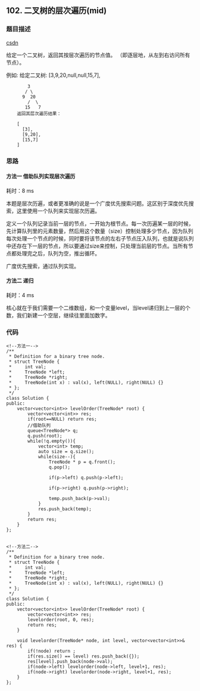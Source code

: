 ## 102. 二叉树的层次遍历(mid)
### 题目描述
[csdn](https://blog.csdn.net/yuanliang861/article/details/83216783)

给定一个二叉树，返回其按层次遍历的节点值。 （即逐层地，从左到右访问所有节点）。

例如:
给定二叉树: [3,9,20,null,null,15,7],

            3
           / \
          9  20
            /  \
           15   7
        返回其层次遍历结果：

        [
          [3],
          [9,20],
          [15,7]
        ]

### 思路


#### 方法一  借助队列实现层次遍历

耗时：8 ms

本题是层次历遍，或者更准确的说是一个广度优先搜索问题。这区别于深度优先搜索，这里使用一个队列来实现层次历遍。

定义一个队列记录当前一层的节点，一开始为根节点。每一次历遍某一层的时候，先计算队列里的元素数量，然后用这个数量（size）控制处理多少节点，因为队列每次处理一个节点的时候，同时要将该节点的左右子节点压入队列，也就是说队列中还存在下一层的节点，所以要通过size来控制，只处理当前层的节点。当所有节点都处理完之后，队列为空，推出循环。

广度优先搜索，通过队列实现。


#### 方法二 递归

耗时：4 ms

核心就在于我们需要一个二维数组，和一个变量level，当level递归到上一层的个数，我们新建一个空层，继续往里面加数字。

### 代码
```
<!--方法一-->
/**
 * Definition for a binary tree node.
 * struct TreeNode {
 *     int val;
 *     TreeNode *left;
 *     TreeNode *right;
 *     TreeNode(int x) : val(x), left(NULL), right(NULL) {}
 * };
 */
class Solution {
public:
    vector<vector<int>> levelOrder(TreeNode* root) {
        vector<vector<int>> res;
        if(root==NULL) return res;
        //借助队列
        queue<TreeNode*> q;
        q.push(root);
        while(!q.empty()){
            vector<int> temp;
            auto size = q.size();
            while(size--){
                TreeNode * p = q.front();
                q.pop();
                
                if(p->left) q.push(p->left);
                
                if(p->right) q.push(p->right);
                
                temp.push_back(p->val);
            }
            res.push_back(temp);
        }
        return res;
    }
};


<!--方法二-->
/**
 * Definition for a binary tree node.
 * struct TreeNode {
 *     int val;
 *     TreeNode *left;
 *     TreeNode *right;
 *     TreeNode(int x) : val(x), left(NULL), right(NULL) {}
 * };
 */
class Solution {
public:
    vector<vector<int>> levelOrder(TreeNode* root) {
        vector<vector<int>> res;
        levelorder(root, 0, res);
        return res;
    }
    
    void levelorder(TreeNode* node, int level, vector<vector<int>>& res) {
        if(!node) return ;
        if(res.size() == level) res.push_back({});
        res[level].push_back(node->val);
        if(node->left) levelorder(node->left, level+1, res);
        if(node->right) levelorder(node->right, level+1, res);
    }
};
```
